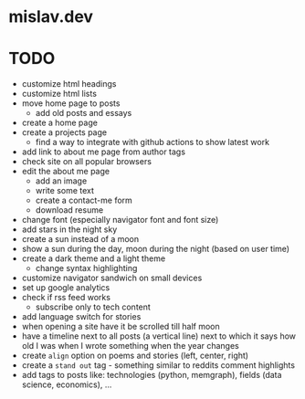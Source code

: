 # mislav.dev

# TODO
- customize html headings
- customize html lists
- move home page to posts
  - add old posts and essays
- create a home page
- create a projects page
  - find a way to integrate with github actions to show latest work
- add link to about me page from author tags
- check site on all popular browsers
- edit the about me page
  - add an image
  - write some text
  - create a contact-me form
  - download resume
- change font (especially navigator font and font size)
- add stars in the night sky
- create a sun instead of a moon
- show a sun during the day, moon during the night (based on user time)
- create a dark theme and a light theme
  - change syntax highlighting
- customize navigator sandwich on small devices
- set up google analytics
- check if rss feed works
  - subscribe only to tech content
- add language switch for stories
- when opening a site have it be scrolled till half moon
- have a timeline next to all posts (a vertical line) next to which it says how old I was when I wrote something when the year changes
- create `align` option on poems and stories (left, center, right)
- create a `stand out` tag - something similar to reddits comment highlights
- add tags to posts like: technologies (python, memgraph), fields (data science, economics), ...
